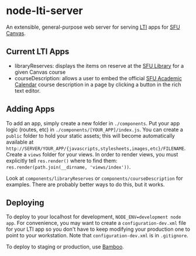 # node-lti-server

An extensible, general-purpose web server for serving [LTI](https://lti-examples.heroku.com/code.html) apps for [SFU Canvas](http://www.sfu.ca/canvas).

## Current LTI Apps
* libraryReserves: displays the items on reserve at the [SFU Library](http://www.lib.sfu.ca) for a given Canvas course
* courseDescription: allows a user to embed the official [SFU Academic Calendar](http://www.sfu.ca/calendar) course description in a page by clicking a button in the rich text editor.

## Adding Apps
To add an app, simply create a new folder in `./components`. Put your app logic (routes, etc) in `./components/[YOUR_APP]/index.js`. You can create a `public` folder to hold your static assets; this will become automatically available at `http://SERVER/YOUR_APP/{javascripts,stylesheets,images,etc}/FILENAME`. Create a `views` folder for your views. In order to render views, you must explicitly tell `res.render()` where to find them: `res.render(path.join(__dirname, 'views/index'))`.

Look at `components/libraryReserves` or `components/courseDescription` for examples. There are probably better ways to do this, but it works.

## Deploying
To deploy to your localhost for development, `NODE_ENV=development node app`. For convenience, you may want to create a `configuration-dev.xml` file for your LTI app so you don't have to keep modifying your production one to point to your workstation. Note that `configuration-dev.xml` is in `.gitignore`.

To deploy to staging or production, use [Bamboo](https://bamboo.its.sfu.ca/bamboo/browse/NODELTI).